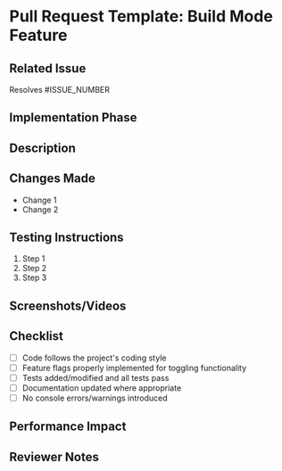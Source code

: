 # Pull Request Template: Build Mode Feature

## Related Issue
<!-- Please link the issue this PR addresses -->
Resolves #ISSUE_NUMBER

## Implementation Phase
<!-- Specify which implementation phase this PR belongs to (1-5) -->

## Description
<!-- Provide a brief description of the changes in this PR -->

## Changes Made
<!-- List the changes made in this PR -->
- Change 1
- Change 2

## Testing Instructions
<!-- Step-by-step instructions to test the changes -->
1. Step 1
2. Step 2
3. Step 3

## Screenshots/Videos
<!-- If applicable, add screenshots or videos to demonstrate the changes -->

## Checklist
<!-- Ensure these requirements are met -->
- [ ] Code follows the project's coding style
- [ ] Feature flags properly implemented for toggling functionality
- [ ] Tests added/modified and all tests pass
- [ ] Documentation updated where appropriate
- [ ] No console errors/warnings introduced

## Performance Impact
<!-- Note any performance impacts this change might have -->

## Reviewer Notes
<!-- Any specific notes for reviewers -->
